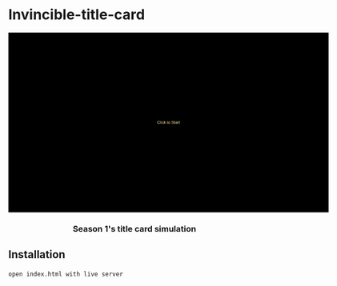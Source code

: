 # Invincible-title-card

<div align="center">

<img src="./readme.gif" alt="clipping-head" style="width: 66.66vw; max-width: 800px; margin: 0 auto; display: block;">

  <h3 align="center">Season 1's title card simulation</h3>

</div>

## Installation
```
open index.html with live server
```